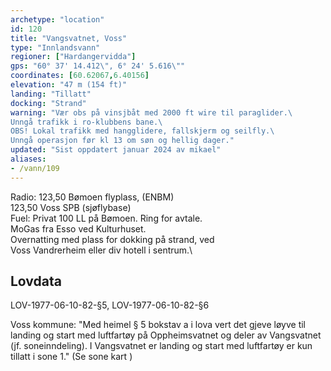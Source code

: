 ```yaml
---
archetype: "location"
id: 120
title: "Vangsvatnet, Voss"
type: "Innlandsvann"
regioner: ["Hardangervidda"]
gps: "60° 37' 14.412\", 6° 24' 5.616\""
coordinates: [60.62067,6.40156]
elevation: "47 m (154 ft)"
landing: "Tillatt"
docking: "Strand"
warning: "Vær obs på vinsjbåt med 2000 ft wire til paraglider.\
Unngå trafikk i ro-klubbens bane.\
OBS! Lokal trafikk med hangglidere, fallskjerm og seilfly.\
Unngå operasjon før kl 13 om søn og hellig dager."
updated: "Sist oppdatert januar 2024 av mikael"
aliases:
- /vann/109
---
```


Radio: 123,50 Bømoen flyplass, (ENBM)\
             123,50 Voss SPB (sjøflybase)\
Fuel: Privat 100 LL på Bømoen. Ring for avtale.\
MoGas fra Esso ved Kulturhuset.\
Overnatting med plass for dokking på strand, ved\
Voss Vandrerheim eller div hotell i sentrum.\


## Lovdata
LOV-1977-06-10-82-§5, LOV-1977-06-10-82-§6

Voss kommune: "Med heimel § 5 bokstav a i lova vert det gjeve løyve til landing og start med luftfartøy på Oppheimsvatnet og deler av Vangsvatnet (jf. soneinndeling). I Vangsvatnet er landing og start med luftfartøy er kun tillatt i sone 1."  (Se sone kart )

